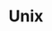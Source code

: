 ---
title: Unix
breadcrumbName: unix
seoDescription: Уроки Unix.
seoKeywords: unix, уроки, конспекты, конроль версий
---